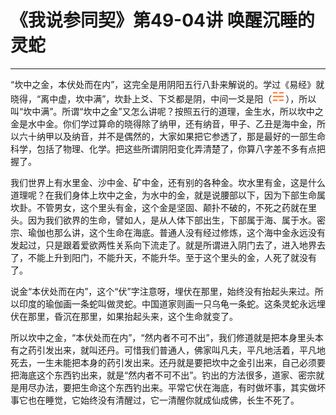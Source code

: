 # 《我说参同契》第49-04讲 唤醒沉睡的灵蛇

------

“坎中之金，本伏处而在内”，这完全是用阴阳五行八卦来解说的。学过《易经》就晓得，“离中虚，坎中满”，坎卦上爻、下爻都是阴，中间一爻是阳（![img](%E5%94%A4%E9%86%92%E6%B2%89%E7%9D%A1%E7%9A%84%E7%81%B5%E8%9B%87/guaRed6.png)），所以叫“坎中满”。所谓“坎中之金”又怎么讲呢？按照五行的道理，金生水，所以坎中之金是水中金。你们学过算命的晓得除了纳甲，还有纳音，甲子、乙丑是海中金，所以六十纳甲以及纳音，并不是偶然的，大家如果把它参透了，那是最好的一部生命科学，包括了物理、化学。把这些所谓阴阳变化弄清楚了，你算八字差不多有点把握了。

我们世界上有水里金、沙中金、矿中金，还有别的各种金。坎水里有金，这是什么道理呢？在我们身体上坎中之金，为水中的金，就是说腰部以下，因为下部生命属坎卦。不管男女，这个里头有金，这个金是坚固、颠扑不破的，不死之药就在里头。因为我们欲界的生命，譬如人，是从人体下部出生，下部属于海、属于水。密宗、瑜伽也那么讲，这个生命在海底。普通人没有经过修炼，这个海中金永远没有发起过，只是跟着爱欲两性关系向下流走了。就是所谓进入阴门去了，进入地界去了，不能上升到阳门，不能升天，不能升华。至于这个里头的金，人死了就没有了。

说金“本伏处而在内”，这个“伏”字注意呀，埋伏在那里，始终没有抬起头来过。所以印度的瑜伽画一条蛇叫做灵蛇。中国道家则画一只乌龟一条蛇。这条灵蛇永远埋伏在那里，昏沉在那里，如果抬起头来，这个生命就变了。

所以坎中之金，“本伏处而在内”，“然内者不可不出”，我们修道就是把本身里头本有之药引发出来，就叫还丹。可惜我们普通人，佛家叫凡夫，平凡地活着，平凡地死去，一生未能把本身的药引发出来。还丹就是要把坎中之金引出来，自己必须要把海底这个东西钓出来，就是“然内者不可不出”。钓出的方法很多，道家、密宗就是用尽办法，要把生命这个东西钓出来。平常它伏在海底，有时做坏事，其实做坏事它也在睡觉，它始终没有清醒过，它一清醒你就成仙成佛，长生不死了。